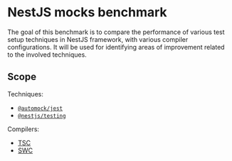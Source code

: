 # NestJS mocks benchmark

The goal of this benchmark is to compare the performance of various test setup techniques in NestJS framework, with various compiler configurations.
It will be used for identifying areas of improvement related to the involved techniques.

## Scope

Techniques:

- [`@automock/jest`](https://github.com/automock/automock)
- [`@nestjs/testing`](https://docs.nestjs.com/fundamentals/testing)

Compilers:

- [TSC](https://www.typescriptlang.org/docs/handbook/compiler-options.html)
- [SWC](https://swc.rs/)
